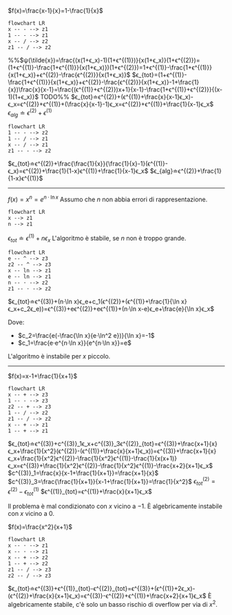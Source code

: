 $f(x)=\frac{x-1}{x}=1-\frac{1}{x}$

```mermaid
flowchart LR
x -- - --> z1
1 -- - --> z1
x -- / --> z2
z1 -- / --> z2
```

%%$ψ(\tilde{x})=\frac{(x(1+ϵ_x)-1)(1+ϵ^{(1)})}{x(1+ϵ_x)}(1+ϵ^{(2)})=(1+ϵ^{(1)}-\frac{1+ϵ^{(1)}}{x(1+ϵ_x)})(1+ϵ^{(2)})=1+ϵ^{(1)}-\frac{1+ϵ^{(1)}}{x(1+ϵ_x)}+ϵ^{(2)}-\frac{ϵ^{(2)}}{x(1+ϵ_x)}$
$ϵ_{tot}=(1+ϵ^{(1)}-\frac{1+ϵ^{(1)}}{x(1+ϵ_x)}+ϵ^{(2)}-\frac{ϵ^{(2)}}{x(1+ϵ_x)}-1+\frac{1}{x})\frac{x}{x-1}=\frac{(ϵ^{(1)}+ϵ^{(2)})x+1}{x-1}-\frac{1+ϵ^{(1)}+ϵ^{(2)}}{(x-1)(1+ϵ_x)}$
TODO%%
$ϵ_{tot}≐ϵ^{(2)}+(ϵ^{(1)}+\frac{x}{x-1}ϵ_x)-ϵ_x=ϵ^{(2)}+ϵ^{(1)}+(\frac{x}{x-1}-1)ϵ_x=ϵ^{(2)}+ϵ^{(1)}+\frac{1}{x-1}ϵ_x$
$ϵ_{alg}≐ϵ^{(2)}+ϵ^{(1)}$


```mermaid
flowchart LR
1 -- - --> z2
1 -- / --> z1
x -- / --> z1
z1 -- - --> z2
```
$ϵ_{tot}≐ϵ^{(2)}+\frac{\frac{1}{x}}{\frac{1}{x}-1}(ϵ^{(1)}-ϵ_x)=ϵ^{(2)}+\frac{1}{1-x}ϵ^{(1)}+\frac{1}{x-1}ϵ_x$
$ϵ_{alg}≐ϵ^{(2)}+\frac{1}{1-x}ϵ^{(1)}$

---
$f(x)=x^n=e^{n·\ln x}$
Assumo che $n$ non abbia errori di rappresentazione.
```mermaid
flowchart LR
x --> z1
n --> z1
```
$ϵ_{tot}≐ϵ^{(1)}+nϵ_x$
L'algoritmo è stabile, se $n$ non è troppo grande.

```mermaid
flowchart LR
e -- ^ --> z3
z2 -- ^ --> z3
x -- ln --> z1
e -- ln --> z1
n -- · --> z2
z1 -- · --> z2
```
$ϵ_{tot}≐ϵ^{(3)}+(n·\ln x)ϵ_e+c_1(ϵ^{(2)}+(ϵ^{(1)}+\frac{1}{\ln x}ϵ_x+c_2ϵ_e))=ϵ^{(3)}+eϵ^{(2)}+eϵ^{(1)}+(n·\ln x-e)ϵ_e+\frac{e}{\ln x}ϵ_x$

Dove:
- $c_2=\frac{e(-\frac{\ln x}{e·\ln^2 e})}{\ln x}=-1$
- $c_1=\frac{e·e^{n·\ln x}}{e^{n·\ln x}}=e$

L'algoritmo è instabile per $x$ piccolo.

---


$f(x)=x-1+\frac{1}{x+1}$
```mermaid
flowchart LR
x -- + --> z3
1 -- - --> z3
z2 -- + --> z3
1 -- / --> z2
z1 -- / --> z2
x -- + --> z1
1 -- + --> z1
```
$ϵ_{tot}≐ϵ^{(3)}+c^{(3)}_1ϵ_x+c^{(3)}_3ϵ^{(2)}_{tot}=ϵ^{(3)}+\frac{x+1}{x}ϵ_x+\frac{1}{x^2}(ϵ^{(2)}-(ϵ^{(1)}+\frac{x}{x+1}ϵ_x))=ϵ^{(3)}+\frac{x+1}{x}ϵ_x+\frac{1}{x^2}ϵ^{(2)}-\frac{1}{x^2}ϵ^{(1)}-\frac{1}{x(x+1)}ϵ_x=ϵ^{(3)}+\frac{1}{x^2}ϵ^{(2)}-\frac{1}{x^2}ϵ^{(1)}-\frac{x+2}{x+1}ϵ_x$
$c^{(3)}_1=\frac{x}{x-1+\frac{1}{x+1}}=\frac{x+1}{x}$
$c^{(3)}_3=\frac{\frac{1}{x+1}}{x-1+\frac{1}{x+1}}=\frac{1}{x^2}$
$ϵ^{(2)}_{tot}=ϵ^{(2)}-ϵ^{(1)}_{tot}$
$ϵ^{(1)}_{tot}=ϵ^{(1)}+\frac{x}{x+1}ϵ_x$

Il problema è mal condizionato con $x$ vicino a $-1$.
È algebricamente instabile con $x$ vicino a $0$.

$f(x)=\frac{x^2}{x+1}$

```mermaid
flowchart LR
x -- · --> z1
x -- · --> z1
x -- + --> z2
1 -- + --> z2
z1 -- / --> z3
z2 -- / --> z3
```
$ϵ_{tot}≐ϵ^{(3)}+ϵ^{(1)}_{tot}-ϵ^{(2)}_{tot}=ϵ^{(3)}+(ϵ^{(1)}+2ϵ_x)-(ϵ^{(2)}+\frac{x}{x+1}ϵ_x)=ϵ^{(3)}-ϵ^{(2)}+ϵ^{(1)}+\frac{x+2}{x+1}ϵ_x$
È algebricamente stabile, c'è solo un basso rischio di overflow per via di $x^2$.

